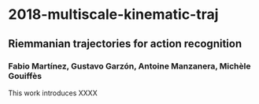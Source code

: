 # 2018-multiscale-kinematic-traj

## Riemmanian trajectories for action recognition

### Fabio Martínez, Gustavo Garzón,  Antoine Manzanera, Michèle Gouiffès



This work introduces XXXX
